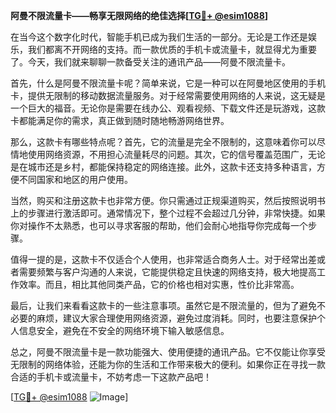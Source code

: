 **阿曼不限流量卡——畅享无限网络的绝佳选择[[TG💪+ @esim1088](https://t.me/s/esim1088)]**

在当今这个数字化时代，智能手机已成为我们生活的一部分。无论是工作还是娱乐，我们都离不开网络的支持。而一款优质的手机卡或流量卡，就显得尤为重要了。今天，我们就来聊聊一款备受关注的通讯产品——阿曼不限流量卡。

首先，什么是阿曼不限流量卡呢？简单来说，它是一种可以在阿曼地区使用的手机卡，提供无限制的移动数据流量服务。对于经常需要使用网络的人来说，这无疑是一个巨大的福音。无论你是需要在线办公、观看视频、下载文件还是玩游戏，这款卡都能满足你的需求，真正做到随时随地畅游网络世界。

那么，这款卡有哪些特点呢？首先，它的流量是完全不限制的，这意味着你可以尽情地使用网络资源，不用担心流量耗尽的问题。其次，它的信号覆盖范围广，无论是在城市还是乡村，都能保持稳定的网络连接。此外，这款卡还支持多种语言，方便不同国家和地区的用户使用。

当然，购买和注册这款卡也非常方便。你只需通过正规渠道购买，然后按照说明书上的步骤进行激活即可。通常情况下，整个过程不会超过几分钟，非常快捷。如果你对操作不太熟悉，也可以寻求客服的帮助，他们会耐心地指导你完成每一个步骤。

值得一提的是，这款卡不仅适合个人使用，也非常适合商务人士。对于经常出差或者需要频繁与客户沟通的人来说，它能提供稳定且快速的网络支持，极大地提高工作效率。而且，相比其他同类产品，它的价格也相对实惠，性价比非常高。

最后，让我们来看看这款卡的一些注意事项。虽然它是不限流量的，但为了避免不必要的麻烦，建议大家合理使用网络资源，避免过度消耗。同时，也要注意保护个人信息安全，避免在不安全的网络环境下输入敏感信息。

总之，阿曼不限流量卡是一款功能强大、使用便捷的通讯产品。它不仅能让你享受无限制的网络体验，还能为你的生活和工作带来极大的便利。如果你正在寻找一款合适的手机卡或流量卡，不妨考虑一下这款产品吧！

[[TG💪+ @esim1088](https://t.me/s/esim1088) ![Image](https://i.postimg.cc/4NQfJmqS/Snipaste-2025-05-13-00-14-12.png)]
